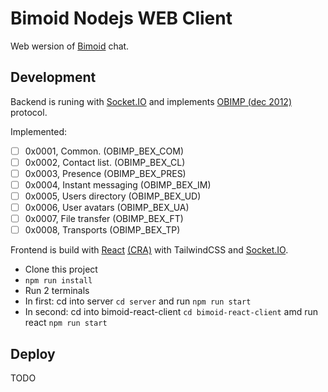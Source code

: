 # Bimoid Nodejs WEB Client

Web wersion of [Bimoid](https://bimoid.com/) chat.

## Development

Backend is runing with [Socket.IO](https://socket.io/) and implements [OBIMP (dec 2012)](https://maxtdp.com/download/bimoid/OBIMP_Draft_1_1_Rev_C.zip) protocol.

Implemented:

- [ ] 0x0001, Common. (OBIMP_BEX_COM)
- [ ] 0x0002, Contact list. (OBIMP_BEX_CL)
- [ ] 0x0003, Presence (OBIMP_BEX_PRES)
- [ ] 0x0004, Instant messaging (OBIMP_BEX_IM)
- [ ] 0x0005, Users directory (OBIMP_BEX_UD)
- [ ] 0x0006, User avatars (OBIMP_BEX_UA)
- [ ] 0x0007, File transfer (OBIMP_BEX_FT)
- [ ] 0x0008, Transports (OBIMP_BEX_TP)

Frontend is build with [React](https://reactjs.org/) [(CRA)](https://create-react-app.dev/) with TailwindCSS and [Socket.IO](https://socket.io/).

- Clone this project
- `npm run install`
- Run 2 terminals
- In first: cd into server `cd server` and run `npm run start`
- In second: cd into bimoid-react-client `cd bimoid-react-client` amd run react `npm run start`

## Deploy

TODO
